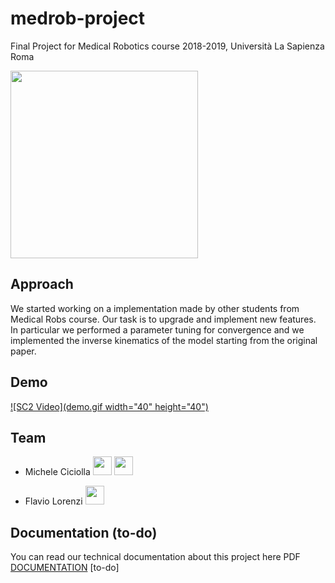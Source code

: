 # medrob-project

Final Project for Medical Robotics course 2018-2019, Università La Sapienza Roma

<a href="https://www.dis.uniroma1.it/"><img src="http://www.dis.uniroma1.it/sites/default/files/marchio%20logo%20eng%20jpg.jpg" width="300"></a>

## Approach
We started working on a implementation made by other students from Medical Robs course. Our task is to upgrade and implement new features. In particular we performed a parameter tuning for convergence and we implemented the inverse kinematics of the model starting from the original paper.

## Demo
[![SC2 Video](demo.gif width="40" height="40")](https://youtu.be/TtCsiUMK5Uk)

## Team
* Michele Ciciolla <a href="https://github.com/micheleciciolla"><img src="https://upload.wikimedia.org/wikipedia/commons/thumb/9/91/Octicons-mark-github.svg/1024px-Octicons-mark-github.svg.png" width="30"></a>
<a href="https://www.linkedin.com/in/micheleciciolla/"><img src="https://www.tecnomagazine.it/tech/wp-content/uploads/2013/05/linkedin-aggiungere-immagini.png" width="30"></a>

* Flavio Lorenzi <a href="https://github.com/FlavioLorenzi"><img src="https://upload.wikimedia.org/wikipedia/commons/thumb/9/91/Octicons-mark-github.svg/1024px-Octicons-mark-github.svg.png" width="30"></a>

## Documentation (to-do)
You can read our technical documentation about this project here PDF [DOCUMENTATION](.) [to-do]

